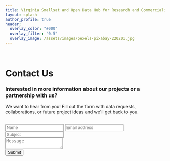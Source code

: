 ```yaml
---
title: Virginia Smallsat and Open Data Hub for Research and Commercialization
layout: splash
author_profile: true
header:
  overlay_color: "#000"
  overlay_filter: "0.5"
  overlay_image: /assets/images/pexels-pixabay-220201.jpg
---
```


<br>
<h1>Contact Us</h1>
<h3>Interested in more information about our projects or a partnership with us?</h3> 
<p>We want to hear from you! Fill out the form with data requests, collaborations, or future project ideas and we'll get back to you.</p>
<br>

<form 
  action="https://formspree.io/f/mpzejqbr"
  method="POST"
  enctype="multipart/form-data"
  class="cf">
  <div class="half left cf">
    <input name="text" type="text" id="input-name" placeholder="Name">
    <input name="email" type="email" id="input-email" placeholder="Email address">
    <input name="text" type="text" id="input-subject" placeholder="Subject">
  </div>
  <div class="half right cf">
    <textarea name="message" type="text" id="input-message" placeholder="Message"></textarea>
  </div>  
  <input type="submit" value="Submit" id="input-submit">
</form>

<br>
